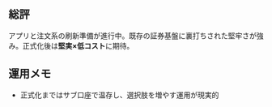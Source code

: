 ## 総評
アプリと注文系の刷新準備が進行中。既存の証券基盤に裏打ちされた堅牢さが強み。正式化後は**堅実×低コスト**に期待。

## 運用メモ
- 正式化まではサブ口座で温存し、選択肢を増やす運用が現実的
